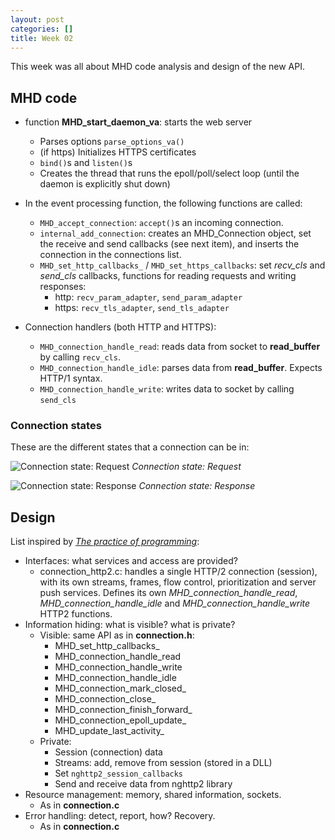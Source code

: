 ```yaml
---
layout: post
categories: []
title: Week 02
---
```


This week was all about MHD code analysis and design of the new API.

## MHD code
  * function **MHD_start_daemon_va**: starts the web server
    * Parses options `parse_options_va()`
    * (if https) Initializes HTTPS certificates
    * `bind()`s and `listen()`s
    * Creates the thread that runs the epoll/poll/select loop (until the daemon is explicitly shut down)

  * In the event processing function, the following functions are called:
    * `MHD_accept_connection`: `accept()`s an incoming connection.
    * `internal_add_connection`: creates an MHD_Connection object, set the receive and send callbacks (see next item),
       and inserts the connection in the connections list.
    * `MHD_set_http_callbacks_` / `MHD_set_https_callbacks`: set *recv_cls* and *send_cls* callbacks,
      functions for reading requests and writing responses:
      * http: `recv_param_adapter`, `send_param_adapter`
      * https: `recv_tls_adapter`, `send_tls_adapter`

  * Connection handlers (both HTTP and HTTPS):
    * `MHD_connection_handle_read`: reads data from socket to **read_buffer** by calling `recv_cls`.
    * `MHD_connection_handle_idle`: parses data from **read_buffer**. <span class="note-08">Expects HTTP/1 syntax</span>.
    * `MHD_connection_handle_write`: writes data to socket by calling `send_cls`

### Connection states

These are the different states that a connection can be in:

![Connection state: Request](/img/connection_state-1.jpg)
*Connection state: Request*

![Connection state: Response](/img/connection_state-2.jpg)
*Connection state: Response*

## Design

List inspired by *[The practice of programming](https://en.wikipedia.org/wiki/The_Practice_of_Programming)*:

  * Interfaces: what services and access are provided?  
    * connection_http2.c: handles a single HTTP/2 connection (session), with its own streams, frames, flow control, prioritization and server push services.
      Defines its own *MHD_connection_handle_read*, *MHD_connection_handle_idle* and *MHD_connection_handle_write* HTTP2 functions.
  * Information hiding: what is visible? what is private?
    * Visible: same API as in **connection.h**:
      * MHD_set_http_callbacks_
      * MHD_connection_handle_read
      * MHD_connection_handle_write
      * MHD_connection_handle_idle
      * MHD_connection_mark_closed_
      * MHD_connection_close_
      * MHD_connection_finish_forward_
      * MHD_connection_epoll_update_
      * MHD_update_last_activity_
    * Private:
      * Session (connection) data
      * Streams: add, remove from session (stored in a DLL)
      * Set `nghttp2_session_callbacks`
      * Send and receive data from nghttp2 library
  * Resource management: memory, shared information, sockets.
    * As in **connection.c**
  * Error handling: detect, report, how? Recovery.
    * As in **connection.c**
